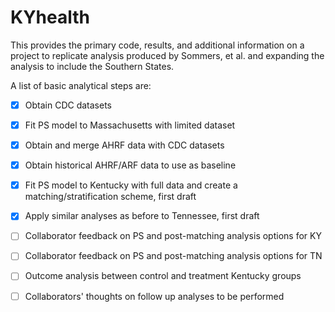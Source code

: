 # KYhealth

This provides the primary code, results, and additional information on a project to replicate analysis produced by Sommers, et al. and expanding the analysis to include the Southern States.  

A list of basic analytical steps are:

- [x]	Obtain CDC datasets

- [x]	Fit PS model to Massachusetts with limited dataset

- [x]	Obtain and merge AHRF data with CDC datasets

- [x]	Obtain historical AHRF/ARF data to use as baseline 

- [x]	Fit PS model to Kentucky with full data and create a matching/stratification scheme, first draft 

- [x]	Apply similar analyses as before to Tennessee, first draft

- [ ]	Collaborator feedback on PS and post-matching analysis options for KY 

<!--- to them by Tuesday, March 29 --->
- [ ]	Collaborator feedback on PS and post-matching analysis options for TN 

<!--- to them by Tuesday, March 29 --->
- [ ]	Outcome analysis between control and treatment Kentucky groups 

<!--- Wednesday, March 30 --->
- [ ]	Collaborators' thoughts on follow up analyses to be performed 

<!--- Friday, April 1 --->


